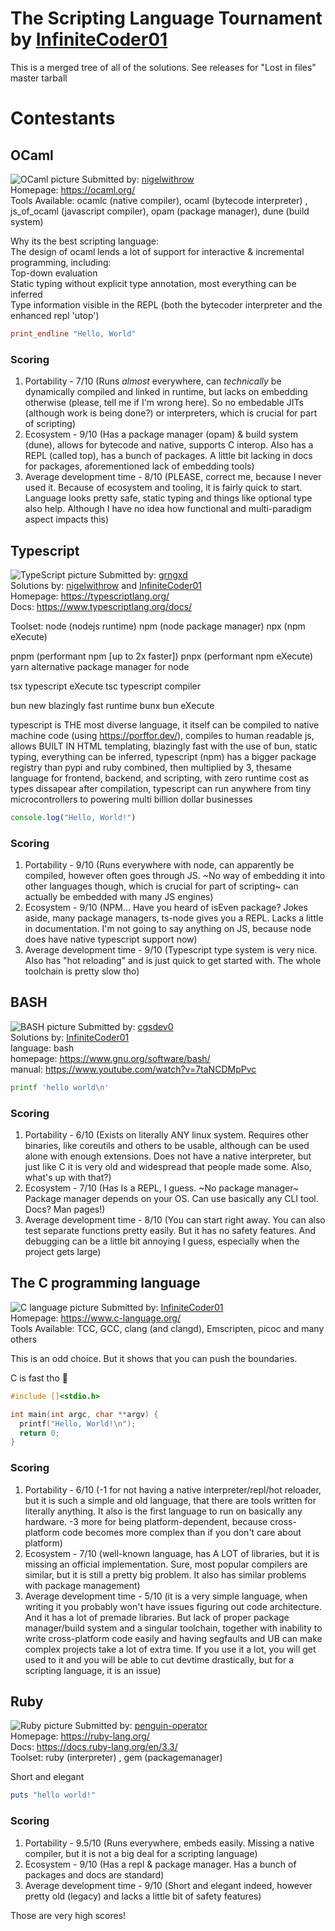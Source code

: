 # The Scripting Language Tournament by [InfiniteCoder01](https://github.com/infiniteCoder01)
This is a merged tree of all of the solutions.
See releases for "Lost in files" master tarball

# Contestants
## OCaml
![OCaml picture](pictures/ocaml.png)
Submitted by: [nigelwithrow](https://www.github.com/nigelwithrow) \
Homepage: https://ocaml.org/ \
Tools Available: ocamlc (native compiler), ocaml (bytecode interpreter) , js_of_ocaml (javascript compiler), opam (package manager), dune (build system)

Why its the best scripting language: \
The design of ocaml lends a lot of support for interactive & incremental programming, including: \
Top-down evaluation \
Static typing without explicit type annotation, most everything can be inferred \
Type information visible in the REPL (both the bytecoder interpreter and the enhanced repl 'utop')

```ocaml
print_endline "Hello, World"
```

### Scoring
1. Portability - 7/10 (Runs _almost_ everywhere, can _technically_ be dynamically compiled and linked in runtime, but lacks on embedding otherwise (please, tell me if I'm wrong here). So no embedable JITs (although work is being done?)  or interpreters, which is crucial for part of scripting)
2. Ecosystem - 9/10 (Has a package manager (opam) & build system (dune), allows for bytecode and native, supports C interop. Also has a REPL (called top), has a bunch of packages. A little bit lacking in docs for packages, aforementioned lack of embedding tools)
3. Average development time - 8/10 (PLEASE, correct me, because I never used it. Because of ecosystem and tooling, it is fairly quick to start. Language looks pretty safe, static typing and things like optional type also help. Although I have no idea how functional and multi-paradigm aspect impacts this)


## Typescript
![TypeScript picture](pictures/typescript.png)
Submitted by: [grngxd](https://www.github.com/grngxd) \
Solutions by: [nigelwithrow](https://www.github.com/nigelwithrow) and [InfiniteCoder01](https://www.github.com/InfiniteCoder01) \
Homepage: https://typescriptlang.org/ \
Docs: https://www.typescriptlang.org/docs/

Toolset: node (nodejs runtime) npm (node package manager) npx (npm eXecute)

pnpm (performant npm [up to 2x faster]) pnpx (performant npm eXecute) \
yarn alternative package manager for node

tsx typescript eXecute tsc typescript compiler

bun new blazingly fast runtime bunx bun eXecute

typescript is THE most diverse language, it itself can be compiled to native machine code (using https://porffor.dev/), compiles to human readable js, allows BUILT IN HTML templating, blazingly fast with the use of bun, static typing, everything can be inferred, typescript (npm) has a bigger package registry than pypi and ruby combined, then multiplied by 3, thesame language for frontend, backend, and scripting, with zero runtime cost as types dissapear after compilation, typescript can run anywhere from tiny microcontrollers to powering multi billion dollar businesses

```ts
console.log("Hello, World!")
```

### Scoring
1. Portability - 9/10 (Runs everywhere with node, can apparently be compiled, however often goes through JS. ~No way of embedding it into other languages though, which is crucial for part of scripting~ can actually be embedded with many JS engines)
2. Ecosystem - 9/10 (NPM... Have you heard of isEven package? Jokes aside, many package managers, ts-node gives you a REPL. Lacks a little in documentation. I'm not going to say anything on JS, because node does have native typescript support now)
3. Average development time - 9/10 (Typescript type system is very nice. Also has "hot reloading" and is just quick to get started with. The whole toolchain is pretty slow tho)


## BASH
![BASH picture](pictures/bash.png)
Submitted by: [cgsdev0](https://www.github.com/cgsdev0) \
Solutions by: [InfiniteCoder01](https://www.github.com/InfiniteCoder01) \
language: bash \
homepage: https://www.gnu.org/software/bash/ \
manual: https://www.youtube.com/watch?v=7taNCDMpPvc

```bash
printf 'hello world\n'
```

### Scoring
1. Portability - 6/10 (Exists on literally ANY linux system. Requires other binaries, like coreutils and others to be usable, although can be used alone with enough extensions. Does not have a native interpreter, but just like C it is very old and widespread that people made some. Also, what's up with that?)
2. Ecosystem - 7/10 (Has Is a REPL, I guess. ~No package manager~ Package manager depends on your OS. Can use basically any CLI tool. Docs? Man pages!)
3. Average development time - 8/10 (You can start right away. You can also test separate functions pretty easily. But it has no safety features. And debugging can be a little bit annoying I guess, especially when the project gets large)


## The C programming language
![C language picture](pictures/the-c-programming-language.png)
Submitted by: [InfiniteCoder01](https://www.github.com/InfiniteCoder01) \
Homepage: https://www.c-language.org/ \
Tools Available: TCC, GCC, clang (and clangd), Emscripten, picoc and many others

This is an odd choice. But it shows that you can push the boundaries.

C is fast tho 🙂

```c
#include []<stdio.h>

int main(int argc, char **argv) {
  printf("Hello, World!\n");
  return 0;
}
```

### Scoring
1. Portability - 6/10 (-1 for not having a native interpreter/repl/hot reloader, but it is such a simple and old language, that there are tools written for literally anything. It also is the first language to run on basically any hardware. -3 more for being platform-dependent, because cross-platform code becomes more complex than if you don't care about platform)
2. Ecosystem - 7/10 (well-known language, has A LOT of libraries, but it is missing an official implementation. Sure, most popular compilers are similar, but it is still a pretty big problem. It also has similar problems with package management)
3. Average development time - 5/10 (it is a very simple language, when writing it you probably won't have issues figuring out code architecture. And it has a lot of premade libraries. But lack of proper package manager/build system and a singular toolchain, together with inability to write cross-platform code easily and having segfaults and UB can make complex projects take a lot of extra time. If you use it a lot, you will get used to it and you will be able to cut devtime drastically, but for a scripting language, it is an issue)


## Ruby
![Ruby picture](pictures/ruby.png)
Submitted by: [penguin-operator](https://www.github.com/penguin-operator) \
Homepage: https://ruby-lang.org/ \
Docs: https://docs.ruby-lang.org/en/3.3/ \
Toolset: ruby (interpreter) , gem (packagemanager)

Short and elegant

```ruby
puts "hello world!"
```

### Scoring
1. Portability - 9.5/10 (Runs everywhere, embeds easily. Missing a native compiler, but it is not a big deal for a scripting language)
2. Ecosystem - 9/10 (Has a repl & package manager. Has a bunch of packages and docs are standard)
3. Average development time - 9/10 (Short and elegant indeed, however pretty old (legacy) and lacks a little bit of safety features)

Those are very high scores! 
